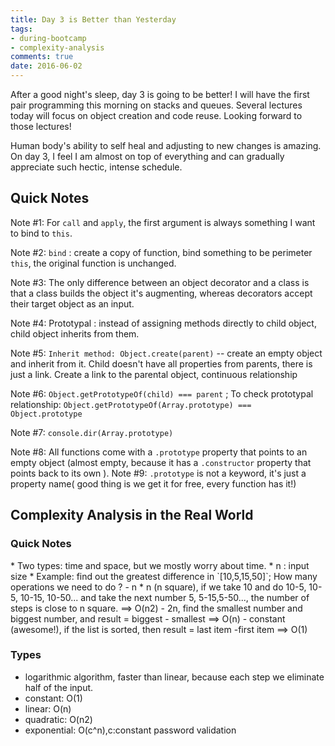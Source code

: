 ```yaml
---
title: Day 3 is Better than Yesterday
tags: 
- during-bootcamp
- complexity-analysis
comments: true
date: 2016-06-02
---
```


After a good night's sleep, day 3 is going to be better! I will have the first pair programming this morning on stacks and queues. Several lectures today will focus on object creation and code reuse. Looking forward to those lectures! 

Human body's ability to self heal and adjusting to new changes is amazing. On day 3, I feel I am almost on top of everything and can gradually appreciate such hectic, intense schedule. 

Quick Notes
---------------------

Note #1: For `call` and `apply`, the first argument is always something I want to bind to `this`. 

Note #2: `bind` : create a copy of function, bind something to be perimeter `this`, the original function is unchanged.

Note #3: The only difference between an object decorator and a class is that a class builds the object it's augmenting, whereas decorators accept their target object as an input.

Note #4: Prototypal : instead of assigning methods directly to child object, child object inherits from them. 

Note #5: `Inherit method: Object.create(parent)` -- create an empty object and inherit from it. Child doesn't have all properties from parents, there is just a link. Create a link to the parental object, continuous relationship 

Note #6: `Object.getPrototypeOf(child) === parent` ; To check prototypal relationship: `Object.getPrototypeOf(Array.prototype) === Object.prototype`

Note #7: `console.dir(Array.prototype)`

Note #8: All functions come with a `.prototype` property that points to an empty object (almost empty, because it has a `.constructor` property that points back to its own ). 
Note #9: `.prototype` is not a keyword, it's just a property name( good thing is we get it for free, every function has it!)


Complexity Analysis in the Real World
-------------------------------------

<h3> Quick Notes </h3>
* Two types: time and space, but we mostly worry about time. 
* n : input size
* Example: find out the greatest difference in `[10,5,15,50]`;
How many operations we need to do ? 
- n * n (n square), if we take 10 and do 10-5, 10-5, 10-15, 10-50... and take the next number 5, 5-15,5-50..., the number of steps is close to n square. ==> O(n2) 
- 2n, find the smallest number and biggest number, and result = biggest - smallest ==> O(n)
- constant (awesome!), if the list is sorted, then result = last item -first item ==> O(1)

<h3> Types </h3>

* logarithmic algorithm, faster than linear, because each step we eliminate half of the input.
* constant: O(1)
* linear: O(n)
* quadratic: O(n2)
* exponential: O(c^n),c:constant password validation








